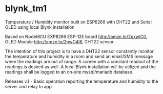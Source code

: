 # blynk_tm1
Temperature / Humidity monitor built on ESP8266 with DHT22 and Serial OLED using local Blynk installation

Based on NodeMCU EXP8266 ESP-12E board http://amzn.to/2pxwlC0, OLED Module http://amzn.to/2pwC4I8, DHT22 sensor

The intention of this project is to have a DHT22 sensor constantly monitor the temperature and humidity in a room and send an email/SMS
message when the readings are out of range. A screen with a constant readout of the readings is desired as well. A local Blynk 
installation will be utilized and the readings shall be logged to an on-site mysql/mariadb database.

Releases
v.1 - Basic operation reporting the temperature and humidity to the server and relay to app
